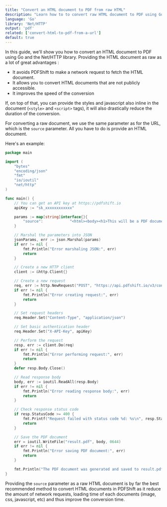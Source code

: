 ```yaml
---
title: "Convert an HTML document to PDF from raw HTML"
description: "Learn how to to convert raw HTML document to PDF using Go and the Net/HTTP library. Our guide will explain you how to quickly convert documents with PDFShift's API."
language: 'Go'
library: 'Net/HTTP'
output: 'pdf'
related: ['convert-html-to-pdf-from-a-url']
default: true
---
```


In this guide, we'll show you how to convert an HTML document to PDF using Go and the Net/HTTP library.
Providing the HTML document as raw as a lot of great advantages :

 * It avoids PDFShift to make a network request to fetch the HTML document.
 * It allows you to convert HTML documents that are not publicly accessible.
 * It improves the speed of the conversion

If, on top of that, you can provide the styles and javascript also inline in the document (`<style>` and `<script>` tags), it will also drastically reduce the duration of the conversion.

For converting a raw document, we use the same parameter as for the URL, which is the `source` parameter.
All you have to do is provide an HTML document.

Here's an example:

```go
package main

import (
	"bytes"
	"encoding/json"
	"fmt"
	"io/ioutil"
	"net/http"
)

func main() {
	// You can get an API key at https://pdfshift.io
	apiKey := "sk_xxxxxxxxxxxx"

	params := map[string]interface{}{
		"source":            "<html><body><h1>This will be a PDF document</h1><p>This will generate a basic PDF to show how you can add raw HTML</body></html>",
	}

	// Marshal the parameters into JSON
	jsonParams, err := json.Marshal(params)
	if err != nil {
		fmt.Println("Error marshaling JSON:", err)
		return
	}

	// Create a new HTTP client
	client := &http.Client{}

	// Create a new request
	req, err := http.NewRequest("POST", "https://api.pdfshift.io/v3/convert/pdf", bytes.NewBuffer(jsonParams))
	if err != nil {
		fmt.Println("Error creating request:", err)
		return
	}

	// Set request headers
	req.Header.Set("Content-Type", "application/json")

	// Set basic authentication header
	req.Header.Set("X-API-Key", apiKey)

	// Perform the request
	resp, err := client.Do(req)
	if err != nil {
		fmt.Println("Error performing request:", err)
		return
	}
	defer resp.Body.Close()

	// Read response body
	body, err := ioutil.ReadAll(resp.Body)
	if err != nil {
		fmt.Println("Error reading response body:", err)
		return
	}

	// Check response status code
	if resp.StatusCode >= 400 {
		fmt.Printf("Request failed with status code %d: %s\n", resp.StatusCode, string(body))
		return
	}

	// Save the PDF document
	err = ioutil.WriteFile("result.pdf", body, 0644)
	if err != nil {
		fmt.Println("Error saving PDF document:", err)
		return
	}

	fmt.Println("The PDF document was generated and saved to result.pdf")
}
```

Providing the `source` parameter as a raw HTML document is by far the best recommended method to convert HTML documents in PDFShift as it reduce the amount of network requests, loading time of each documents (image, css, javascript, etc) and thus improve the conversion time.
